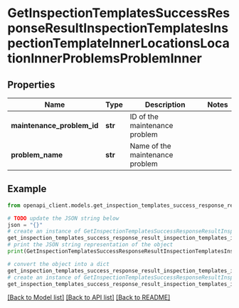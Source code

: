 # GetInspectionTemplatesSuccessResponseResultInspectionTemplatesInspectionTemplateInnerLocationsLocationInnerProblemsProblemInner


## Properties

Name | Type | Description | Notes
------------ | ------------- | ------------- | -------------
**maintenance_problem_id** | **str** | ID of the maintenance problem | 
**problem_name** | **str** | Name of the maintenance problem | 

## Example

```python
from openapi_client.models.get_inspection_templates_success_response_result_inspection_templates_inspection_template_inner_locations_location_inner_problems_problem_inner import GetInspectionTemplatesSuccessResponseResultInspectionTemplatesInspectionTemplateInnerLocationsLocationInnerProblemsProblemInner

# TODO update the JSON string below
json = "{}"
# create an instance of GetInspectionTemplatesSuccessResponseResultInspectionTemplatesInspectionTemplateInnerLocationsLocationInnerProblemsProblemInner from a JSON string
get_inspection_templates_success_response_result_inspection_templates_inspection_template_inner_locations_location_inner_problems_problem_inner_instance = GetInspectionTemplatesSuccessResponseResultInspectionTemplatesInspectionTemplateInnerLocationsLocationInnerProblemsProblemInner.from_json(json)
# print the JSON string representation of the object
print(GetInspectionTemplatesSuccessResponseResultInspectionTemplatesInspectionTemplateInnerLocationsLocationInnerProblemsProblemInner.to_json())

# convert the object into a dict
get_inspection_templates_success_response_result_inspection_templates_inspection_template_inner_locations_location_inner_problems_problem_inner_dict = get_inspection_templates_success_response_result_inspection_templates_inspection_template_inner_locations_location_inner_problems_problem_inner_instance.to_dict()
# create an instance of GetInspectionTemplatesSuccessResponseResultInspectionTemplatesInspectionTemplateInnerLocationsLocationInnerProblemsProblemInner from a dict
get_inspection_templates_success_response_result_inspection_templates_inspection_template_inner_locations_location_inner_problems_problem_inner_from_dict = GetInspectionTemplatesSuccessResponseResultInspectionTemplatesInspectionTemplateInnerLocationsLocationInnerProblemsProblemInner.from_dict(get_inspection_templates_success_response_result_inspection_templates_inspection_template_inner_locations_location_inner_problems_problem_inner_dict)
```
[[Back to Model list]](../README.md#documentation-for-models) [[Back to API list]](../README.md#documentation-for-api-endpoints) [[Back to README]](../README.md)


